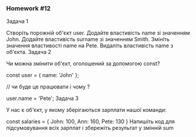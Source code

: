### Homework #12

Задача 1

Створіть порожній об'єкт user.
Додайте властивість name зі значенням John.
Додайте властивість surname зі значенням Smith.
Змініть значення властивості name на Pete.
Видаліть властивість name з об'єкта.
Задача 2

Чи можна змінити об'єкт, оголошений за допомогою const?

const user = {
name: 'John'
};

// чи буде це працювати і чому ?

user.name = 'Pete';
Задача 3

У нас є об'єкт, у якому зберігаються зарплати нашої команди:

const salaries = {
John: 100,
Ann: 160,
Pete: 130
}
Напишіть код для підсумовування всіх зарплат і збережіть результат у змінній sum